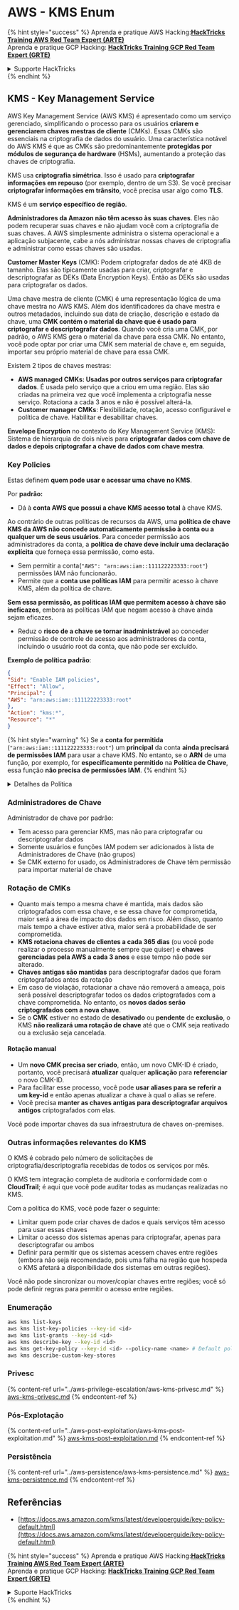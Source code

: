 # AWS - KMS Enum

{% hint style="success" %}
Aprenda e pratique AWS Hacking:<img src="/.gitbook/assets/image.png" alt="" data-size="line">[**HackTricks Training AWS Red Team Expert (ARTE)**](https://training.hacktricks.xyz/courses/arte)<img src="/.gitbook/assets/image.png" alt="" data-size="line">\
Aprenda e pratique GCP Hacking: <img src="/.gitbook/assets/image (2).png" alt="" data-size="line">[**HackTricks Training GCP Red Team Expert (GRTE)**<img src="/.gitbook/assets/image (2).png" alt="" data-size="line">](https://training.hacktricks.xyz/courses/grte)

<details>

<summary>Supporte HackTricks</summary>

* Confira os [**planos de assinatura**](https://github.com/sponsors/carlospolop)!
* **Junte-se ao** 💬 [**grupo no Discord**](https://discord.gg/hRep4RUj7f) ou ao [**grupo no telegram**](https://t.me/peass) ou **siga-nos** no **Twitter** 🐦 [**@hacktricks\_live**](https://twitter.com/hacktricks\_live)**.**
* **Compartilhe truques de hacking enviando PRs para o** [**HackTricks**](https://github.com/carlospolop/hacktricks) e [**HackTricks Cloud**](https://github.com/carlospolop/hacktricks-cloud) repositórios no github.

</details>
{% endhint %}

## KMS - Key Management Service

AWS Key Management Service (AWS KMS) é apresentado como um serviço gerenciado, simplificando o processo para os usuários **criarem e gerenciarem chaves mestras de cliente** (CMKs). Essas CMKs são essenciais na criptografia de dados do usuário. Uma característica notável do AWS KMS é que as CMKs são predominantemente **protegidas por módulos de segurança de hardware** (HSMs), aumentando a proteção das chaves de criptografia.

KMS usa **criptografia simétrica**. Isso é usado para **criptografar informações em repouso** (por exemplo, dentro de um S3). Se você precisar **criptografar informações em trânsito**, você precisa usar algo como **TLS**.

KMS é um **serviço específico de região**.

**Administradores da Amazon não têm acesso às suas chaves**. Eles não podem recuperar suas chaves e não ajudam você com a criptografia de suas chaves. A AWS simplesmente administra o sistema operacional e a aplicação subjacente, cabe a nós administrar nossas chaves de criptografia e administrar como essas chaves são usadas.

**Customer Master Keys** (CMK): Podem criptografar dados de até 4KB de tamanho. Elas são tipicamente usadas para criar, criptografar e descriptografar as DEKs (Data Encryption Keys). Então as DEKs são usadas para criptografar os dados.

Uma chave mestra de cliente (CMK) é uma representação lógica de uma chave mestra no AWS KMS. Além dos identificadores da chave mestra e outros metadados, incluindo sua data de criação, descrição e estado da chave, uma **CMK contém o material da chave que é usado para criptografar e descriptografar dados**. Quando você cria uma CMK, por padrão, o AWS KMS gera o material da chave para essa CMK. No entanto, você pode optar por criar uma CMK sem material de chave e, em seguida, importar seu próprio material de chave para essa CMK.

Existem 2 tipos de chaves mestras:

* **AWS managed CMKs: Usadas por outros serviços para criptografar dados**. É usada pelo serviço que a criou em uma região. Elas são criadas na primeira vez que você implementa a criptografia nesse serviço. Rotaciona a cada 3 anos e não é possível alterá-la.
* **Customer manager CMKs**: Flexibilidade, rotação, acesso configurável e política de chave. Habilitar e desabilitar chaves.

**Envelope Encryption** no contexto do Key Management Service (KMS): Sistema de hierarquia de dois níveis para **criptografar dados com chave de dados e depois criptografar a chave de dados com chave mestra**.

### Key Policies

Estas definem **quem pode usar e acessar uma chave no KMS**.

Por **padrão:**

*   Dá à **conta AWS que possui a chave KMS acesso total** à chave KMS.

Ao contrário de outras políticas de recursos da AWS, uma **política de chave KMS da AWS não concede automaticamente permissão à conta ou a qualquer um de seus usuários**. Para conceder permissão aos administradores da conta, a **política de chave deve incluir uma declaração explícita** que forneça essa permissão, como esta.

* Sem permitir a conta(`"AWS": "arn:aws:iam::111122223333:root"`) permissões IAM não funcionarão.
*   Permite que a **conta use políticas IAM** para permitir acesso à chave KMS, além da política de chave.

**Sem essa permissão, as políticas IAM que permitem acesso à chave são ineficazes**, embora as políticas IAM que negam acesso à chave ainda sejam eficazes.
* Reduz o **risco de a chave se tornar inadministrável** ao conceder permissão de controle de acesso aos administradores da conta, incluindo o usuário root da conta, que não pode ser excluído.

**Exemplo de política padrão**:
```json
{
"Sid": "Enable IAM policies",
"Effect": "Allow",
"Principal": {
"AWS": "arn:aws:iam::111122223333:root"
},
"Action": "kms:*",
"Resource": "*"
}
```
{% hint style="warning" %}
Se a **conta for permitida** (`"arn:aws:iam::111122223333:root"`) um **principal** da conta **ainda precisará de permissões IAM** para usar a chave KMS. No entanto, se o **ARN** de uma função, por exemplo, for **especificamente permitido** na **Política de Chave**, essa função **não precisa de permissões IAM**.
{% endhint %}

<details>

<summary>Detalhes da Política</summary>

Propriedades de uma política:

* Documento baseado em JSON
* Recurso --> Recursos afetados (pode ser "\*")
* Ação --> kms:Encrypt, kms:Decrypt, kms:CreateGrant ... (permissões)
* Efeito --> Allow/Deny
* Principal --> arn afetado
* Condições (opcional) --> Condição para conceder as permissões

Grants:

* Permite delegar suas permissões a outro principal AWS dentro da sua conta AWS. Você precisa criá-los usando as APIs AWS KMS. Pode ser indicado o identificador CMK, o principal beneficiário e o nível de operação necessário (Decrypt, Encrypt, GenerateDataKey...)
* Após a criação do grant, um GrantToken e um GrantID são emitidos

**Acesso**:

* Via **política de chave** -- Se isso existir, tem **precedência** sobre a política IAM
* Via **política IAM**
* Via **grants**

</details>

### Administradores de Chave

Administrador de chave por padrão:

* Tem acesso para gerenciar KMS, mas não para criptografar ou descriptografar dados
* Somente usuários e funções IAM podem ser adicionados à lista de Administradores de Chave (não grupos)
* Se CMK externo for usado, os Administradores de Chave têm permissão para importar material de chave

### Rotação de CMKs

* Quanto mais tempo a mesma chave é mantida, mais dados são criptografados com essa chave, e se essa chave for comprometida, maior será a área de impacto dos dados em risco. Além disso, quanto mais tempo a chave estiver ativa, maior será a probabilidade de ser comprometida.
* **KMS rotaciona chaves de clientes a cada 365 dias** (ou você pode realizar o processo manualmente sempre que quiser) e **chaves gerenciadas pela AWS a cada 3 anos** e esse tempo não pode ser alterado.
* **Chaves antigas são mantidas** para descriptografar dados que foram criptografados antes da rotação
* Em caso de violação, rotacionar a chave não removerá a ameaça, pois será possível descriptografar todos os dados criptografados com a chave comprometida. No entanto, os **novos dados serão criptografados com a nova chave**.
* Se o **CMK** estiver no estado de **desativado** ou **pendente** de **exclusão**, o KMS **não realizará uma rotação de chave** até que o CMK seja reativado ou a exclusão seja cancelada.

#### Rotação manual

* Um **novo CMK precisa ser criado**, então, um novo CMK-ID é criado, portanto, você precisará **atualizar** qualquer **aplicação** para **referenciar** o novo CMK-ID.
* Para facilitar esse processo, você pode **usar aliases para se referir a um key-id** e então apenas atualizar a chave à qual o alias se refere.
* Você precisa **manter as chaves antigas para descriptografar arquivos antigos** criptografados com elas.

Você pode importar chaves da sua infraestrutura de chaves on-premises.

### Outras informações relevantes do KMS

O KMS é cobrado pelo número de solicitações de criptografia/descriptografia recebidas de todos os serviços por mês.

O KMS tem integração completa de auditoria e conformidade com o **CloudTrail**; é aqui que você pode auditar todas as mudanças realizadas no KMS.

Com a política do KMS, você pode fazer o seguinte:

* Limitar quem pode criar chaves de dados e quais serviços têm acesso para usar essas chaves
* Limitar o acesso dos sistemas apenas para criptografar, apenas para descriptografar ou ambos
* Definir para permitir que os sistemas acessem chaves entre regiões (embora não seja recomendado, pois uma falha na região que hospeda o KMS afetará a disponibilidade dos sistemas em outras regiões).

Você não pode sincronizar ou mover/copiar chaves entre regiões; você só pode definir regras para permitir o acesso entre regiões.

### Enumeração
```bash
aws kms list-keys
aws kms list-key-policies --key-id <id>
aws kms list-grants --key-id <id>
aws kms describe-key --key-id <id>
aws kms get-key-policy --key-id <id> --policy-name <name> # Default policy name is "default"
aws kms describe-custom-key-stores
```
### Privesc

{% content-ref url="../aws-privilege-escalation/aws-kms-privesc.md" %}
[aws-kms-privesc.md](../aws-privilege-escalation/aws-kms-privesc.md)
{% endcontent-ref %}

### Pós-Explotação

{% content-ref url="../aws-post-exploitation/aws-kms-post-exploitation.md" %}
[aws-kms-post-exploitation.md](../aws-post-exploitation/aws-kms-post-exploitation.md)
{% endcontent-ref %}

### Persistência

{% content-ref url="../aws-persistence/aws-kms-persistence.md" %}
[aws-kms-persistence.md](../aws-persistence/aws-kms-persistence.md)
{% endcontent-ref %}

## Referências

* [https://docs.aws.amazon.com/kms/latest/developerguide/key-policy-default.html](https://docs.aws.amazon.com/kms/latest/developerguide/key-policy-default.html)

{% hint style="success" %}
Aprenda e pratique AWS Hacking:<img src="/.gitbook/assets/image.png" alt="" data-size="line">[**HackTricks Training AWS Red Team Expert (ARTE)**](https://training.hacktricks.xyz/courses/arte)<img src="/.gitbook/assets/image.png" alt="" data-size="line">\
Aprenda e pratique GCP Hacking: <img src="/.gitbook/assets/image (2).png" alt="" data-size="line">[**HackTricks Training GCP Red Team Expert (GRTE)**<img src="/.gitbook/assets/image (2).png" alt="" data-size="line">](https://training.hacktricks.xyz/courses/grte)

<details>

<summary>Suporte HackTricks</summary>

* Confira os [**planos de assinatura**](https://github.com/sponsors/carlospolop)!
* **Junte-se ao** 💬 [**grupo no Discord**](https://discord.gg/hRep4RUj7f) ou ao [**grupo no telegram**](https://t.me/peass) ou **siga-nos** no **Twitter** 🐦 [**@hacktricks\_live**](https://twitter.com/hacktricks\_live)**.**
* **Compartilhe truques de hacking enviando PRs para os repositórios do** [**HackTricks**](https://github.com/carlospolop/hacktricks) e [**HackTricks Cloud**](https://github.com/carlospolop/hacktricks-cloud).

</details>
{% endhint %}
